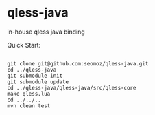 qless-java
==========

in-house qless java binding

Quick Start:

<code>
git clone git@github.com:seomoz/qless-java.git
cd ../qless-java
git submodule init
git submodule update
cd ../qless-java/qless-java/src/qless-core
make qless.lua
cd ../../..
mvn clean test
</code>
